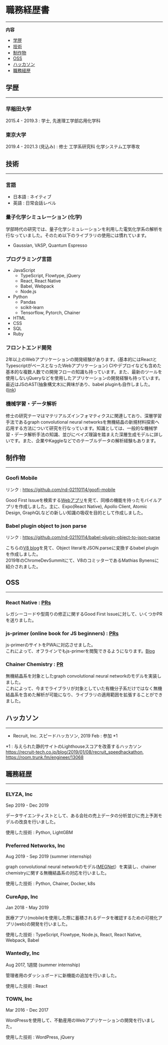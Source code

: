 # 職務経歴書

<hr />

**内容**

* [学歴](#学歴)
* [技術](#技術)
* [制作物](#制作物)
* [OSS](#OSS)
* [ハッカソン](#ハッカソン)
* [職務経歴](#職務経歴)

## 学歴

<hr />

### 早稲田大学
2015.4 - 2019.3 : 学士, 先進理工学部応用化学科  

### 東京大学
2019.4 - 2021.3 (見込み) : 修士 工学系研究科 化学システム工学専攻

<div style="page-break-before:always"></div>

## 技術

<hr />

### 言語
- 日本語 : ネイティブ
- 英語 : 日常会話レベル

### 量子化学シミュレーション (化学)

学部時代の研究では、量子化学シミュレーションを利用した電気化学系の解析を行なっていました。そのため以下のライブラリの使用には慣れています。

- Gaussian, VASP, Quantum Espresso

### プログラミング言語

- JavaScript
  - TypeScript, Flowtype, jQuery
  - React, React Native
  - Babel, Webpack
  - Node.js
- Python
  - Pandas
  - scikit-learn
  - Tensorflow, Pytorch, Chainer
- HTML
- CSS
- SQL
- Ruby

### フロントエンド開発

2年以上のWebアプリケーションの開発経験があります。(基本的にはReactとTypescriptがベースとなったWebアプリケーション) CIやデプロイなども含めた基本的な複数人数での開発フローの知識も持っています。また、最新のツールを使用しないjQueryなどを使用したアプリケーションの開発経験も持っています。最近はJSのAST(抽象構文木)に興味があり、babel pluginも自作しました。([link](https://github.com/nd-02110114/babel-plugin-object-to-json-parse))

### 機械学習・データ解析

修士の研究テーマはマテリアルズインフォマティクスに関連しており、深層学習手法であるgraph convolutional neural networksを無機結晶の新規材料探索へ応用する方法について研究を行なっています。知識としては、一般的な機械学習・データ解析手法の知識、並びにベイズ理論を踏まえた深層生成モデルに詳しいです。また、企業やKaggleなどでのテーブルデータの解析経験もあります。

<div style="page-break-before:always"></div>

## 制作物

<hr />

### Goofi Mobile

リンク : https://github.com/nd-02110114/goofi-mobile

Good First Issueを検索する[Webアプリ](https://goofi.now.sh/)を見て、同様の機能を持ったモバイルアプリを作成しました。主に、Expo(React Native), Apollo Client, Atomic Design, GraphQLなどの新しい知識の吸収を目的として作成しました。

### Babel plugin object to json parse

リンク : https://github.com/nd-02110114/babel-plugin-object-to-json-parse

こちらの[V8 blog](https://v8.dev/blog/cost-of-javascript-2019#json)を見て、Object literalをJSON.parseに変換するbabel pluginを作成しました。  
2019年のChromeDevSummitにて、V8のコミッターであるMathias Bynensに紹介されました。

## OSS

<hr />

### React Native : [PRs](https://github.com/facebook/react-native/pulls?q=is%3Apr+author%3And-02110114+is%3Aclosed)

レガシーコードや型周りの修正に関するGood First Issueに対して、いくつかPRを送りました。

### js-primer (online book for JS beginners) : [PRs](https://github.com/asciidwango/js-primer/pulls?q=is%3Apr+author%3And-02110114+is%3Aclosed)

js-primerのサイトをPWAに対応させました。  
これによって、オフラインでもjs-primerを閲覧できるようになります。[Blog](https://efcl.info/2018/05/25/js-primer-offline/)

### Chainer Chemistry : [PR](https://github.com/chainer/chainer-chemistry/pull/405)

無機結晶系を対象としたgraph convolutional neural networkのモデルを実装しました。  
これによって、今までライブラリが対象としていた有機分子系だけではなく無機結晶系を含めた解析が可能になり、ライブラリの適用範囲を拡張することができました。

## ハッカソン

<hr />

- Recruit, Inc. スピードハッカソン, 2019 Feb : 参加 *1

*1 : 与えられた静的サイトのLighthouseスコアを改善するハッカソン  
https://recruit-tech.co.jp/blog/2019/01/08/recruit_speedhackathon, https://room.trunk.fm/engineer/13068

<div style="page-break-before:always"></div>

## 職務経歴

<hr />

### ELYZA, Inc

Sep 2019 - Dec 2019

データサイエンティストとして、ある会社の売上データの分析並びに売上予測モデルの改良を行いました。

使用した技術 : Python, LightGBM

### Preferred Networks, Inc

Aug 2019 - Sep 2019 (summer internship)

graph convolutional neural networkのモデル([MEGNet](https://pubs.acs.org/doi/10.1021/acs.chemmater.9b01294)）を実装し、chainer chemistryに関する無機結晶系の対応を行いました。

使用した技術 : Python, Chainer, Docker, k8s

### CureApp, Inc

Jan 2018 - May 2019

医療アプリ(mobile)を使用した際に蓄積されるデータを確認するための可視化アプリ(web)の開発を行いました。

使用した技術 : TypeScript, Flowtype, Node.js, React, React Native, Webpack, Babel

### Wantedly, Inc

Aug 2017, 1週間 (summer internship)

管理者用のダッシュボードに新機能の追加を行いました。

使用した技術 : React

### TOWN, Inc

Mar 2016 - Dec 2017

WordPressを使用して、不動産用のWebアプリケーションの開発を行いました。

使用した技術 : WordPress, jQuery

